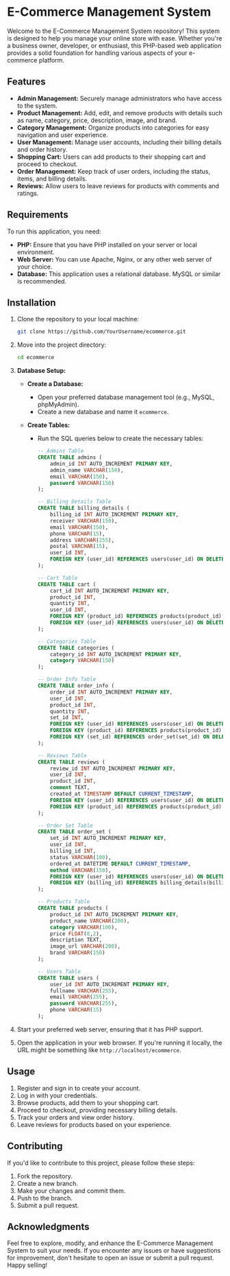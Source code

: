 # E-Commerce Management System

Welcome to the E-Commerce Management System repository! This system is designed to help you manage your online store with ease. Whether you're a business owner, developer, or enthusiast, this PHP-based web application provides a solid foundation for handling various aspects of your e-commerce platform.

## Features
- **Admin Management:** Securely manage administrators who have access to the system.
- **Product Management:** Add, edit, and remove products with details such as name, category, price, description, image, and brand.
- **Category Management:** Organize products into categories for easy navigation and user experience.
- **User Management:** Manage user accounts, including their billing details and order history.
- **Shopping Cart:** Users can add products to their shopping cart and proceed to checkout.
- **Order Management:** Keep track of user orders, including the status, items, and billing details.
- **Reviews:** Allow users to leave reviews for products with comments and ratings.

## Requirements

To run this application, you need:

- **PHP:** Ensure that you have PHP installed on your server or local environment.
- **Web Server:** You can use Apache, Nginx, or any other web server of your choice.
- **Database:** This application uses a relational database. MySQL or similar is recommended.

## Installation

1. Clone the repository to your local machine:

    ```bash
    git clone https://github.com/YourUsername/ecommerce.git
    ```

2. Move into the project directory:

    ```bash
    cd ecommerce
    ```

3. **Database Setup:**

   - **Create a Database:**
     - Open your preferred database management tool (e.g., MySQL, phpMyAdmin).
     - Create a new database and name it `ecommerce`.

   - **Create Tables:**
     - Run the SQL queries below to create the necessary tables:

       ```sql
       -- Admins Table
       CREATE TABLE admins (
           admin_id INT AUTO_INCREMENT PRIMARY KEY,
           admin_name VARCHAR(150),
           email VARCHAR(150),
           password VARCHAR(150)
       );

       -- Billing Details Table
       CREATE TABLE billing_details (
           billing_id INT AUTO_INCREMENT PRIMARY KEY,
           receiver VARCHAR(150),
           email VARCHAR(150),
           phone VARCHAR(15),
           address VARCHAR(255),
           postal VARCHAR(15),
           user_id INT,
           FOREIGN KEY (user_id) REFERENCES users(user_id) ON DELETE CASCADE
       );

       -- Cart Table
       CREATE TABLE cart (
           cart_id INT AUTO_INCREMENT PRIMARY KEY,
           product_id INT,
           quantity INT,
           user_id INT,
           FOREIGN KEY (product_id) REFERENCES products(product_id) ON DELETE CASCADE,
           FOREIGN KEY (user_id) REFERENCES users(user_id) ON DELETE CASCADE
       );

       -- Categories Table
       CREATE TABLE categories (
           category_id INT AUTO_INCREMENT PRIMARY KEY,
           category VARCHAR(150)
       );

       -- Order Info Table
       CREATE TABLE order_info (
           order_id INT AUTO_INCREMENT PRIMARY KEY,
           user_id INT,
           product_id INT,
           quantity INT,
           set_id INT,
           FOREIGN KEY (user_id) REFERENCES users(user_id) ON DELETE CASCADE,
           FOREIGN KEY (product_id) REFERENCES products(product_id) ON DELETE CASCADE,
           FOREIGN KEY (set_id) REFERENCES order_set(set_id) ON DELETE CASCADE
       );

       -- Reviews Table
       CREATE TABLE reviews (
           review_id INT AUTO_INCREMENT PRIMARY KEY,
           user_id INT,
           product_id INT,
           comment TEXT,
           created_at TIMESTAMP DEFAULT CURRENT_TIMESTAMP,
           FOREIGN KEY (user_id) REFERENCES users(user_id) ON DELETE CASCADE,
           FOREIGN KEY (product_id) REFERENCES products(product_id) ON DELETE CASCADE
       );

       -- Order Set Table
       CREATE TABLE order_set (
           set_id INT AUTO_INCREMENT PRIMARY KEY,
           user_id INT,
           billing_id INT,
           status VARCHAR(100),
           ordered_at DATETIME DEFAULT CURRENT_TIMESTAMP,
           method VARCHAR(150),
           FOREIGN KEY (user_id) REFERENCES users(user_id) ON DELETE CASCADE,
           FOREIGN KEY (billing_id) REFERENCES billing_details(billing_id) ON DELETE CASCADE
       );

       -- Products Table
       CREATE TABLE products (
           product_id INT AUTO_INCREMENT PRIMARY KEY,
           product_name VARCHAR(200),
           category VARCHAR(100),
           price FLOAT(8,2),
           description TEXT,
           image_url VARCHAR(200),
           brand VARCHAR(150)
       );

       -- Users Table
       CREATE TABLE users (
           user_id INT AUTO_INCREMENT PRIMARY KEY,
           fullname VARCHAR(255),
           email VARCHAR(255),
           password VARCHAR(255),
           phone VARCHAR(15)
       );
       ```

4. Start your preferred web server, ensuring that it has PHP support.

5. Open the application in your web browser. If you're running it locally, the URL might be something like `http://localhost/ecommerce`.

## Usage

1. Register and sign in to create your account.
2. Log in with your credentials.
3. Browse products, add them to your shopping cart.
4. Proceed to checkout, providing necessary billing details.
5. Track your orders and view order history.
6. Leave reviews for products based on your experience.

## Contributing

If you'd like to contribute to this project, please follow these steps:

1. Fork the repository.
2. Create a new branch.
3. Make your changes and commit them.
4. Push to the branch.
5. Submit a pull request.

## Acknowledgments

Feel free to explore, modify, and enhance the E-Commerce Management System to suit your needs. If you encounter any issues or have suggestions for improvement, don't hesitate to open an issue or submit a pull request. Happy selling!
